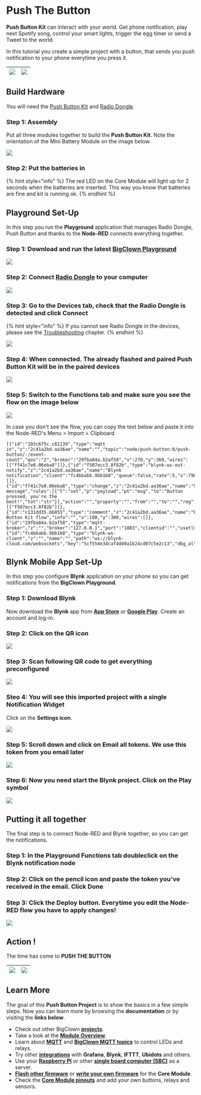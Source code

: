# Push The Button

**Push Button Kit** can interact with your world. Get phone notification, play next Spotify song, control your smart lights, trigger the egg timer or send a Tweet to the world.

In this tutorial you create a simple project with a button, that sends you push notification to your phone everytime you press it.

| ![](../.gitbook/assets/_projects_push-the-button_button-garage.jpg) | ![](../.gitbook/assets/_projects_push-the-button_button-dining-table.jpg) |
| :--- | :--- |


## Build Hardware

You will need the [Push Button Kit](https://shop.bigclown.com/push-button-kit) and [Radio Dongle](https://shop.bigclown.com/radio-dongle).

### Step 1: Assembly

Put all three modules together to build the **Push Button Kit**. Note the orientation of the Mini Battery Module on the image below.

![](../.gitbook/assets/_projects_push-the-button_mini-battery-module-orientation.png)

### Step 2: Put the batteries in

{% hint style="info" %}
The red LED on the Core Module will light up for 2 seconds when the batteries are inserted. This way you know that batteries are fine and kit is running ok.
{% endhint %}

## Playground Set-Up

In this step you run the **Playground** application that manages Radio Dongle, Push Button and thanks to the **Node-RED** connects everything together.

### Step 1: Download and run the latest [**BigClown Playground**](https://github.com/bigclownlabs/bch-playground/releases/latest)

![](../.gitbook/assets/_projects_push-the-button_playground-logo.png)

### **Step 2:** Connect [Radio Dongle](https://shop.bigclown.com/radio-dongle) to your computer

![](../.gitbook/assets/_projects_push-the-button_connect-usb-dongle.png)

### Step 3: Go to the **Devices** tab, check that the Radio Dongle is detected and click **Connect**

{% hint style="info" %}
If you cannot see Radio Dongle in the devices, please see the [Troubleshooting](https://www.bigclown.com/doc/projects/push-the-button/#troubleshooting) chapter.
{% endhint %}

![](../.gitbook/assets/_projects_push-the-button_playground-devices-connect.png)

### **Step 4:** When connected. The already flashed and paired Push Button Kit will be in the paired devices

![](../.gitbook/assets/_projects_push-the-button_playground-devices-connected.png)

### Step 5: Switch to the **Functions** tab and make sure you see the flow on the image below

![](../.gitbook/assets/_projects_push-the-button_node-red-flow.png)

In case you don't see the flow, you can copy the text below and paste it into the Node-RED's Menu &gt; Import &gt; Clipboard

```text
[{"id":"103c675c.c81139","type":"mqtt in","z":"2c41a2bd.aa36ae","name":"","topic":"node/push-button:0/push-button/-/event-count","qos":"2","broker":"29fba84a.b2af58","x":270,"y":360,"wires":[["ff41c7e0.06eba8"]]},{"id":"f507ecc3.8f82b","type":"blynk-ws-out-notify","z":"2c41a2bd.aa36ae","name":"Blynk notification","client":"fc4bbabb.9bb1b8","queue":false,"rate":5,"x":790,"y":360,"wires":[]},{"id":"ff41c7e0.06eba8","type":"change","z":"2c41a2bd.aa36ae","name":"Set message","rules":[{"t":"set","p":"payload","pt":"msg","to":"Button pressed, you're the best!","tot":"str"}],"action":"","property":"","from":"","to":"","reg":false,"x":570,"y":360,"wires":[["f507ecc3.8f82b"]]},{"id":"c131dd35.bb855","type":"comment","z":"2c41a2bd.aa36ae","name":"Push Button Kit flow","info":"","x":190,"y":300,"wires":[]},{"id":"29fba84a.b2af58","type":"mqtt-broker","z":"","broker":"127.0.0.1","port":"1883","clientid":"","usetls":false,"compatmode":true,"keepalive":"60","cleansession":true,"birthTopic":"","birthQos":"0","birthPayload":"","willTopic":"","willQos":"0","willPayload":""},{"id":"fc4bbabb.9bb1b8","type":"blynk-ws-client","z":"","name":"","path":"ws://blynk-cloud.com/websockets","key":"5cf554e34caf4d49a1b24cd07c5e2c13","dbg_all":false,"dbg_read":false,"dbg_write":false,"dbg_notify":false,"dbg_mail":false,"dbg_prop":false,"dbg_sync":false,"dbg_bridge":false,"dbg_low":false,"dbg_pins":"","multi_cmd":false,"proxy_type":"no","proxy_url":""}]
```

## Blynk Mobile App Set-Up

In this step you configure **Blynk** application on your phone so you can get notifications from the **BigClown Playground**.

### Step 1: Download Blynk

Now download the **Blynk** app from [**App Store**](https://itunes.apple.com/us/app/blynk-iot-for-arduino-esp32/id808760481?mt=8) or [**Google Play**](https://play.google.com/store/apps/details?id=cc.blynk&hl=en). Create an account and log-in.

### Step 2: Click on the **QR icon**

![](../.gitbook/assets/_projects_push-the-button_blynk-copy.png)

### **Step 3:** Scan following QR code to get everything preconfigured

![](../.gitbook/assets/_projects_push-the-button_blynk-qr-code-push.button-kit.png)

### Steo 4: You will see this imported **project** with a single **Notification Widget**

Click on the **Settings icon**.

![](../.gitbook/assets/_projects_push-the-button_blynk-config.png)

### **Step 5:** Scroll down and click on **Email all** tokens. We use this token from you email later

![](../.gitbook/assets/_projects_push-the-button_blynk-token.png)

### Step 6: Now you need start the Blynk project. Click on the **Play** symbol

![](../.gitbook/assets/_projects_push-the-button_blynk-play.png)

## Putting it all together

The final step is to connect Node-RED and Blynk together, so you can get the notifications.

### Step 1: In the **Playground** **Functions** tab doubleclick on the **Blynk notification** node

### Step 2: Click on the **pencil icon** and paste the token you've received in the email. Click **Done**

### **Step 3:** Click the **Deploy** button. Everytime you edit the Node-RED flow you have to apply changes!

![](../.gitbook/assets/_projects_push-the-button_node-red-token.png)

## Action !

The time has come to **PUSH THE BUTTON**

| ![](../.gitbook/assets/_projects_push-the-button_push-the-button.png) | ![](../.gitbook/assets/_projects_push-the-button_button-pressed.png) |
| :--- | :--- |


## Learn More

The goal of this **Push Button Project** is to show the basics in a few simple steps. Now you can learn more by browsing the **documentation** or by visiting the **links below**.

* Check out other BigClown [**projects**](projects-overview.md).
* Take a look at the [**Module Overview**](../basics/module-overview.md).
* Learn about [**MQTT**](../interfaces/mqtt-protocol.md) and [**BigClown MQTT topics**](../interfaces/mqtt-topics.md) to control LEDs and relays.
* Try other [**integrations**](../integrations/grafana-for-visualization.md) with **Grafana**, **Blynk**, **IFTTT**, **Ubidots** and others.
* Use your [**Raspberry PI**](../tutorials/raspberry-pi-installation.md) or other [**single board computer \(SBC\)**](../tutorials/custom-setup-on-raspberry-pi.md#setup-on-original-raspbian) as a server.
* [**Flash other firmware**](https://www.bigclown.com/doc/projects/radio-door-sensor/#flash-door-sensor-firmware.en.md) or [**write your own firmware**](../firmware/basic-overview.md) for the **Core Module**.
* Check the [**Core Module pinouts**](../hardware/header-pinout.md) and add your own buttons, relays and sensors.


